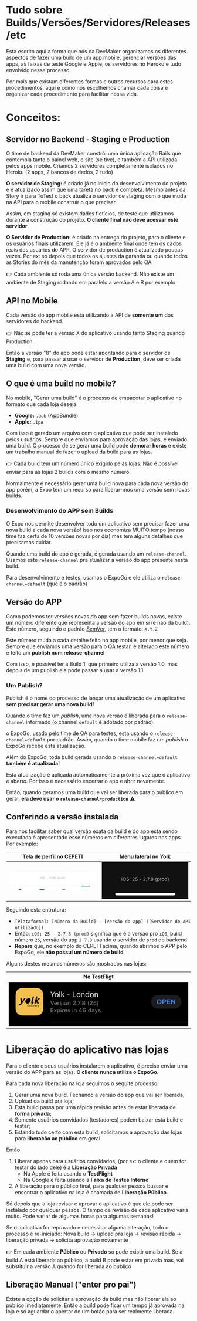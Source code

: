 # Tudo sobre Builds/Versões/Servidores/Releases/etc

Esta escrito aqui a forma que nós da DevMaker organizamos os diferentes aspectos de fazer uma build
de um app mobile, gerenciar versões das apps, as faixas de teste Google e Apple, os servidores no
Heroku e tudo envolvido nesse processo.

Por mais que existam diferentes formas e outros recursos para estes procedimentos, aqui é como nós
escolhemos chamar cada coisa e organizar cada procedimento para facilitar nossa vida.

# Conceitos:

## Servidor no Backend - Staging e Production
O time de backend da DevMaker constrói uma única aplicação Rails que contempla tanto o painel web, o site (se tive), e também a API utilizada pelos apps mobile.
Criamos 2 servidores completamente isolados no Heroku (2 apps, 2 bancos de dados, 2 tudo)

**O servidor de Staging:** é criado já no inicio do desenvolvimento do projeto e é atualizado assim que uma tarefa no back é completa.
Mesmo antes da Story ir para ToTest o back atualiza o servidor de staging com o que muda na API para o mobile construir o que precisar.

Assim, em staging só existem dados fictícios, de teste que utilizamos durante a construção do projeto.
**O cliente final não deve acessar este servidor**.

**O Servidor de Production:** é criado na entrega do projeto, para o cliente e os usuários finais utilizarem.
Ele já é o ambiente final onde tem os dados reais dos usuários do APP. O servidor de production é atualizado poucas vezes.
Por ex: só depois que todos os ajustes da garantia ou quando todos as Stories do mês da manutenção foram aprovados pelo QA

👉  Cada ambiente só roda uma única versão backend. Não existe um ambiente de Staging rodando em paralelo a versão A e B por exemplo.

## API no Mobile
Cada versão do app mobile esta utilizando a API de **somente um** dos servidores do backend.

👉  Não se pode ter a versão X do aplicativo usando tanto Staging quando Production.

Então a versão "8" do app pode estar apontando para o servidor de **Staging** e, para passar a usar o servidor de **Production**, deve ser criada uma build com uma nova versão.


## O que é uma build no mobile?

No mobile, "Gerar uma build" é o processo de empacotar o aplicativo no formato que cada loja deseja

- **Google:** `.aab` (AppBundle)
- **Apple:** `.ipa`

Com isso é gerado um arquivo com o aplicativo que pode ser instalado pelos usuários.
Sempre que enviamos para aprovação das lojas, é enviado uma build.
O processo de se gerar uma build pode **demorar horas** e existe um trabalho manual de fazer o upload da build para as lojas.

👉  Cada build tem um número único exigido pelas lojas. Não é possível enviar para as lojas 2 builds com o mesmo número.

Normalmente é necessário gerar uma build nova para cada nova versão do app porém, a Expo tem um recurso para liberar-mos uma versão sem novas builds.

### Desenvolvimento do APP sem Builds

O Expo nos permite desenvolver todo um aplicativo sem precisar fazer uma nova build a cada nova versão!
Isso nos economiza MUITO tempo (nosso time faz certa de 10 versões novas por dia) mas tem alguns detalhes que precisamos cuidar.

Quando uma build do app é gerada, é gerada usando um `release-channel`.
Usamos este `release-channel` pra atualizar a versão do app presente nesta build.

Para desenvolvimento e testes, usamos o ExpoGo e ele utiliza o `release-channel=default` (que é o padrão)

## Versão do APP

Como podemos ter versões novas do app sem fazer builds novas, existe um número diferente que representa a versão do app em sí (e não da build).
Este número, seguindo o padrão [SemVer](https://semver.org), tem o formato: `X.Y.Z`

Este número muda a cada detalhe feito no app mobile, por menor que seja.
Sempre que enviamos uma versão para o QA testar, é alterado este número e feito um **publish num
release-channel**

Com isso, é possível ter a Build 1, que primeiro utiliza a versão 1.0, mas depois de um publish ela
pode passar a usar a versão 1.1


### Um Publish?

Publish é o nome do processo de lançar uma atualização de um aplicativo **sem precisar gerar uma nova build!**

Quando o time faz um *publish*, uma nova versão é liberada para o `release-channel` informado (o channel `default` é adotado por padrão).

o ExpoGo, usado pelo time de QA para testes, esta usando o `release-channel=default` por padrão.
Assim, quando o time mobile faz um *publish* o ExpoGo recebe esta atualização.

Além do ExpoGo, toda build gerada usando o `release-channel=default` **também é atualizada!**

Esta atualização é aplicada automaticamente a próxima vez que o aplicativo é aberto.
Por isso é necessário encerrar o app e abrir novamente.

Então, quando geramos uma build que vai ser liberada para o público em geral, **ela deve usar o
`release-channel=production`** ⚠️

## Conferindo a versão instalada

Para nos facilitar saber qual versão exata da build e do app esta sendo executada é apresentado esse
números em diferentes lugares nos apps. Por exemplo:

| Tela de perfil no CEPETI | Menu lateral no Yolk |
|--------------------------|----------------------|
| ![](../assets/cepeti_version.jpg) | ![](../assets/yolk_version.png) |

Seguindo esta entrutura:

- `[Plataforma]: [Número da Build] - [Versão do app] ([Servidor de API utilizado])`
- Então: `iOS: 25 - 2.7.8 (prod)` significa que é a versão pro `iOS`, build número `25`, versão do app `2.7.8` usando o servidor de `prod` do backend
- **Repare** que, no exemplo do CEPETI acima, quando abrimos o APP pelo ExpoGo, ele **não possuí um número de build**

Alguns destes mesmos números são mostrados nas lojas:

| No TestFligt |
|--------------------------|
| ![](../assets/yolk_ios_version.png) |


# Liberação do aplicativo nas lojas

Para o cliente e seus usuários instalarem o aplicativo, é preciso enviar uma versão do APP para as
lojas. **O cliente nunca utiliza o ExpoGo**.

Para cada nova liberação na loja seguimos o seguite processo:
1. Gerar uma nova build. Fechando a versão do app que vai ser liberada;
1. Upload da build pra loja;
1. Esta build passa por uma rápida revisão antes de estar liberada de **forma privada**;
1. Somente usuários convidados (testadores) podem baixar esta build e testar;
1. Estando tudo certo com esta build, solicitamos a aprovação das lojas para **liberacão ao público** em geral

Então

1. Liberar apenas para usuários convidados, (por ex: o cliente e quem for testar do lado dele) é a **Liberação Privada**
    - Na Apple é feita usando o **TestFlight**
    - Na Google é feita usando a **Faixa de Testes Interno**
1. A liberação para o público final, para qualquer pessoa buscar e encontrar o aplicativo na loja é chamada de **Liberação Pública**.


Só depois que a loja revisar e aprovar o aplicativo é que ele pode ser instalado por qualquer pessoa.
O tempo de revisão de cada aplicativo varia muito. Pode variar de algumas horas para algumas semanas!

Se o aplicativo for reprovado e necessitar alguma alteração, todo o processo é re-iniciado: Nova
build -> upload pra loja -> revisão rápida -> liberação privada -> solicita aprovação novamente

👉  Em cada ambiente **Público** ou **Privado** só pode existir uma build.
Se a build A está liberada ao público, a build B pode estar em privada mas, vai substituir a versão A quando for liberada ao público

## Liberação Manual ("enter pro pai")

Existe a opção de solicitar a aprovação da build mas não liberar ela ao público imediatamente.
Então a build pode ficar um tempo já aprovada na loja e só aguardar o apertar de um botão para ser realmente liberada.
